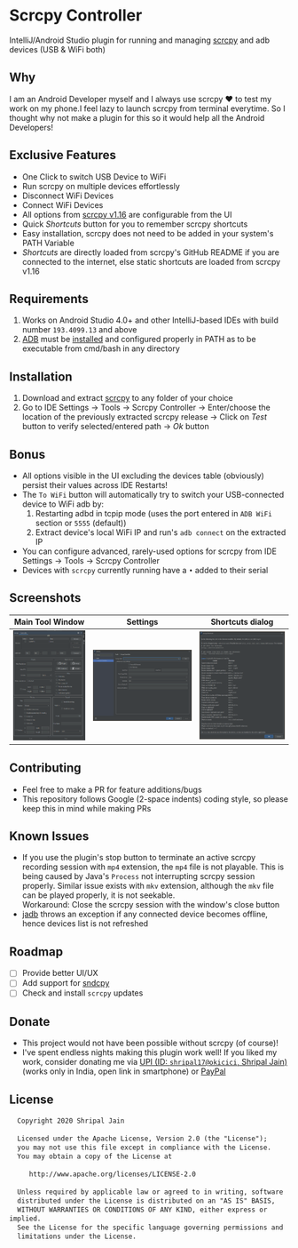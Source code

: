 # Scrcpy Controller
IntelliJ/Android Studio plugin for running and managing [scrcpy](https://github.com/Genymobile/scrcpy) and adb devices (USB & WiFi both)

## Why
I am an Android Developer myself and I always use scrcpy ❤ to test my work on my phone.I feel lazy to launch scrcpy from terminal everytime. So I thought why not make a plugin for this so it would help all the Android
 Developers!

## Exclusive Features
- One Click to switch USB Device to WiFi
- Run scrcpy on multiple devices effortlessly
- Disconnect WiFi Devices
- Connect WiFi Devices
- All options from [scrcpy v1.16](https://github.com/Genymobile/scrcpy) are configurable from the UI
- Quick *Shortcuts* button for you to remember scrcpy shortcuts
- Easy installation, scrcpy does not need to be added in your system's PATH Variable
- *Shortcuts* are directly loaded from scrcpy's GitHub README if you are connected to the internet, else static shortcuts are loaded from scrcpy v1.16

## Requirements
1. Works on Android Studio 4.0+ and other IntelliJ-based IDEs with build number `193.4099.13` and above 
2. [ADB](https://developer.android.com/studio/releases/platform-tools) must be [installed](https://www.xda-developers.com/adb-fastboot-any-directory-windows-linux/) and configured
 properly in PATH as
 to be executable from cmd/bash in any directory

## Installation
1. Download and extract [scrcpy]() to any folder of your choice
2. Go to IDE Settings -> Tools -> Scrcpy Controller -> Enter/choose the location of the previously extracted scrcpy release -> Click on *Test* button to verify selected/entered path -> *Ok* button

## Bonus
- All options visible in the UI excluding the devices table (obviously) persist their values across IDE Restarts!
- The `To WiFi` button will automatically try to switch your USB-connected device to WiFi adb by:
    1. Restarting adbd in tcpip mode (uses the port entered in `ADB WiFi` section or `5555` (default))
    2. Extract device's local WiFi IP and run's `adb connect` on the extracted IP
- You can configure advanced, rarely-used options for scrcpy from IDE Settings -> Tools -> Scrcpy Controller
- Devices with `scrcpy` currently running have a `•` added to their serial

## Screenshots
| Main Tool Window | Settings | Shortcuts dialog |
|----------------|---------------------|-------------------|
| ![Main Tool Window](/screens/main.png?raw=true) | ![Settings](/screens/settings.png?raw=true) | ![Shortcuts Dialog](/screens/shortcuts.png?raw=true) |

## Contributing
- Feel free to make a PR for feature additions/bugs
- This repository follows Google (2-space indents) coding style, so please keep this in mind while making PRs

## Known Issues
- If you use the plugin's stop button to terminate an active scrcpy recording session with `mp4` extension, the `mp4` file is not playable. This is being caused by Java's `Process` not interrupting scrcpy session
 properly. Similar issue exists with `mkv` extension, although the `mkv` file can be played properly, it is not seekable.<br>
 Workaround: Close the scrcpy session with the window's close button
- [jadb](https://github.com/vidstige/jadb) throws an exception if any connected device becomes offline, hence devices list is not refreshed

## Roadmap
- [ ] Provide better UI/UX
- [ ] Add support for [sndcpy](https://github.com/rom1v/sndcpy)
- [ ] Check and install `scrcpy` updates 

## Donate
- This project would not have been possible without scrcpy (of course)!
- I've spent endless nights making this plugin work well! If you liked my work, consider donating me via [UPI (ID: `shripal17@okicici`, Shripal Jain)](https://kutt.it/shripal17UPI) (works only in India, open link in smartphone) or [PayPal
](https://paypal.me/shripaul17)

## License

      
      Copyright 2020 Shripal Jain

      Licensed under the Apache License, Version 2.0 (the "License");
      you may not use this file except in compliance with the License.
      You may obtain a copy of the License at
      
         http://www.apache.org/licenses/LICENSE-2.0
      
      Unless required by applicable law or agreed to in writing, software
      distributed under the License is distributed on an "AS IS" BASIS,
      WITHOUT WARRANTIES OR CONDITIONS OF ANY KIND, either express or implied.
      See the License for the specific language governing permissions and
      limitations under the License.
